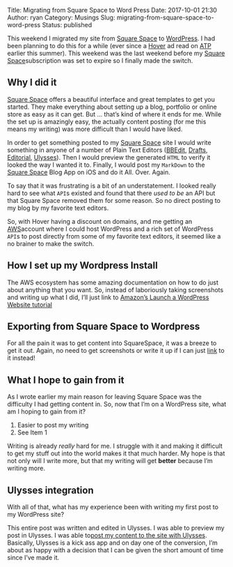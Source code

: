 Title: Migrating from Square Space to Word Press
Date: 2017-10-01 21:30
Author: ryan
Category: Musings
Slug: migrating-from-square-space-to-word-press
Status: published

This weekend I migrated my site from [Square Space](https://www.squarespace.com "Spare Squace!") to [WordPress](https://www.wordpress.com "WordPress!"). I had been planning to do this for a while (ever since a [Hover](https://www.hover.com "Hover!") ad read on [ATP](https://www.atp.fm "Accidental Tech Podcast") earlier this summer). This weekend was the last weekend before my [Square Space](https://www.squarespace.com "Spare Squace!")subscription was set to expire so I finally made the switch.

## Why I did it

[Square Space](https://www.squarespace.com "Spare Squace!") offers a beautiful interface and great templates to get you started. They make everything about setting up a blog, portfolio or online store as easy as it can get. But ... that’s kind of where it ends for me. While the set up is amazingly easy, the actually content posting (for me this means my writing) was more difficult than I would have liked.

In order to get something posted to my [Square Space](https://www.squarespace.com "Spare Squace!") site I would write something in anyone of a number of Plain Text Editors ([BBEdit](https://www.barebones.com/products/bbedit/), [Drafts](https://agiletortoise.com/drafts/), [Editorial](http://omz-software.com/editorial/), [Ulysses](https://ulyssesapp.com)). Then I would preview the generated `HTML` to verify it looked the way I wanted it to. Finally, I would post my `MarkDown` to the [Square Space](https://www.squarespace.com "Spare Squace!") Blog App on iOS and do it All. Over. Again.

To say that it was frustrating is a bit of an understatement. I looked really hard to see what `API`s existed and found that there *used to be* an API but that Square Space removed them for some reason. So no direct posting to my blog by my favorite text editors.

So, with Hover having a discount on domains, and me getting an [AWS](https://aws.amazon.com "Amazon Web Services")account where I could host WordPress and a rich set of WordPress `API`s to post directly from some of my favorite text editors, it seemed like a no brainer to make the switch.

## How I set up my Wordpress Install

The AWS ecosystem has some amazing documentation on how to do just about anything that you want. So, instead of laboriously taking screenshots and writing up what I did, I’ll just link to [Amazon’s Launch a WordPress Website tutorial](https://aws.amazon.com/getting-started/tutorials/launch-a-wordpress-website/ "Launch a WordPress Website")

## Exporting from Square Space to Wordpress

For all the pain it was to get content into SquareSpace, it was a breeze to get it out. Again, no need to get screenshots or write it up if I can just [link](https://support.squarespace.com/hc/en-us/articles/206566687-Exporting-your-site "Getting my stuff from SquareSpace") to it instead!

## What I hope to gain from it

As I wrote earlier my main reason for leaving Square Space was the difficulty I had getting content in. So, now that I’m on a WordPress site, what am I hoping to gain from it?

1.  Easier to post my writing
2.  See Item 1

Writing is already *really* hard for me. I struggle with it and making it difficult to get my stuff out into the world makes it that much harder. My hope is that not only will I write more, but that my writing will get **better** because I’m writing more.

## Ulysses integration

With all of that, what has my experience been with writing my first post to my WordPress site?

This entire post was written and edited in Ulysses. I was able to preview my post in Ulysses. I was able to[post my content to the site with Ulysses](#). Basically, Ulysses is a kick ass app and on day one of the conversion, I’m about as happy with a decision that I can be given the short amount of time since I’ve made it.
